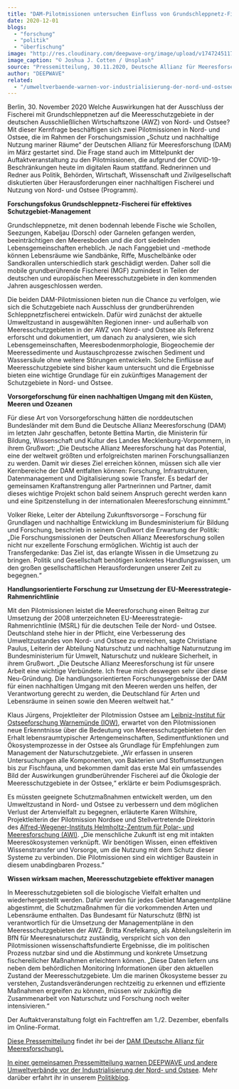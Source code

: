 ```yaml
---
title: "DAM-Pilotmissionen untersuchen Einfluss von Grundschleppnetz-Fischerei auf Meeresschutzgebiete in Nord- und Ostsee"
date: 2020-12-01
blogs: 
  - "forschung"
  - "politik"
  - "überfischung"
image: "http://res.cloudinary.com/deepwave-org/image/upload/v1747245117/deepwave.org/joshua-j-cotten-b5RSev8qwU-unsplash-scaled.jpg"
image_caption: "© Joshua J. Cotten / Unsplash"
source: "Pressemitteilung, 30.11.2020, Deutsche Allianz für Meeresforschung"
author: "DEEPWAVE"
related: 
  - "/umweltverbaende-warnen-vor-industrialisierung-der-nord-und-ostsee/"
---
```


Berlin, 30. November 2020 Welche Auswirkungen hat der Ausschluss der Fischerei mit Grundschleppnetzen auf die Meeresschutzgebiete in der deutschen Ausschließlichen Wirtschaftszone (AWZ) von Nord- und Ostsee? Mit dieser Kernfrage beschäftigen sich zwei Pilotmissionen in Nord- und Ostsee, die im Rahmen der Forschungsmission „Schutz und nachhaltige Nutzung mariner Räume“ der Deutschen Allianz für Meeresforschung (DAM) im März gestartet sind. Die Frage stand auch im Mittelpunkt der Auftaktveranstaltung zu den Pilotmissionen, die aufgrund der COVID-19-Beschränkungen heute im digitalen Raum stattfand. Rednerinnen und Redner aus Politik, Behörden, Wirtschaft, Wissenschaft und Zivilgesellschaft diskutierten über Herausforderungen einer nachhaltigen Fischerei und Nutzung von Nord- und Ostsee (Programm).

**Forschungsfokus Grundschleppnetz-Fischerei für effektives Schutzgebiet-Management**

Grundschleppnetze, mit denen bodennah lebende Fische wie Schollen, Seezungen, Kabeljau (Dorsch) oder Garnelen gefangen werden, beeinträchtigen den Meeresboden und die dort siedelnden Lebensgemeinschaften erheblich. Je nach Fanggebiet und -methode können Lebensräume wie Sandbänke, Riffe, Muschelbänke oder Sandkorallen unterschiedlich stark geschädigt werden. Daher soll die mobile grundberührende Fischerei (MGF) zumindest in Teilen der deutschen und europäischen Meeresschutzgebiete in den kommenden Jahren ausgeschlossen werden.

Die beiden DAM-Pilotmissionen bieten nun die Chance zu verfolgen, wie sich die Schutzgebiete nach Ausschluss der grundberührenden Schleppnetzfischerei entwickeln. Dafür wird zunächst der aktuelle Umweltzustand in ausgewählten Regionen inner- und außerhalb von Meeresschutzgebieten in der AWZ von Nord- und Ostsee als Referenz erforscht und dokumentiert, um danach zu analysieren, wie sich Lebensgemeinschaften, Meeresbodenmorphologie, Biogeochemie der Meeressedimente und Austauschprozesse zwischen Sediment und Wassersäule ohne weitere Störungen entwickeln. Solche Einflüsse auf Meeresschutzgebiete sind bisher kaum untersucht und die Ergebnisse bieten eine wichtige Grundlage für ein zukünftiges Management der Schutzgebiete in Nord- und Ostsee.

**Vorsorgeforschung für einen nachhaltigen Umgang mit den Küsten, Meeren und Ozeanen**

Für diese Art von Vorsorgeforschung hätten die norddeutschen Bundesländer mit dem Bund die Deutsche Allianz Meeresforschung (DAM) im letzten Jahr geschaffen, betonte Bettina Martin, die Ministerin für Bildung, Wissenschaft und Kultur des Landes Mecklenburg-Vorpommern, in ihrem Grußwort: „Die Deutsche Allianz Meeresforschung hat das Potential, eine der weltweit größten und erfolgreichsten marinen Forschungsallianzen zu werden. Damit wir dieses Ziel erreichen können, müssen sich alle vier Kernbereiche der DAM entfalten können: Forschung, Infrastrukturen, Datenmanagement und Digitalisierung sowie Transfer. Es bedarf der gemeinsamen Kraftanstrengung aller Partnerinnen und Partner, damit dieses wichtige Projekt schon bald seinem Anspruch gerecht werden kann und eine Spitzenstellung in der internationalen Meeresforschung einnimmt.”

Volker Rieke, Leiter der Abteilung Zukunftsvorsorge – Forschung für Grundlagen und nachhaltige Entwicklung im Bundesministerium für Bildung und Forschung, beschrieb in seinem Grußwort die Erwartung der Politik: „Die Forschungsmissionen der Deutschen Allianz Meeresforschung sollen nicht nur exzellente Forschung ermöglichen. Wichtig ist auch der Transfergedanke: Das Ziel ist, das erlangte Wissen in die Umsetzung zu bringen. Politik und Gesellschaft benötigen konkretes Handlungswissen, um den großen gesellschaftlichen Herausforderungen unserer Zeit zu begegnen.“ 

**Handlungsorientierte Forschung zur Umsetzung der EU-Meeresstrategie-Rahmenrichtlinie**

Mit den Pilotmissionen leistet die Meeresforschung einen Beitrag zur Umsetzung der 2008 unterzeichneten EU-Meeresstrategie-Rahmenrichtlinie (MSRL) für die deutschen Teile der Nord- und Ostsee. Deutschland stehe hier in der Pflicht, eine Verbesserung des Umweltzustandes von Nord- und Ostsee zu erreichen, sagte Christiane Paulus, Leiterin der Abteilung Naturschutz und nachhaltige Naturnutzung im Bundesministerium für Umwelt, Naturschutz und nukleare Sicherheit, in ihrem Grußwort. „Die Deutsche Allianz Meeresforschung ist für unsere Arbeit eine wichtige Verbündete. Ich freue mich deswegen sehr über diese Neu-Gründung. Die handlungsorientierten Forschungsergebnisse der DAM für einen nachhaltigen Umgang mit den Meeren werden uns helfen, der Verantwortung gerecht zu werden, die Deutschland für Arten und Lebensräume in seinen sowie den Meeren weltweit hat.“

Klaus Jürgens, Projektleiter der Pilotmission Ostsee am [Leibniz-Institut für Ostseeforschung Warnemünde (IOW)](http://www.io-warnemuende.de/), erwartet von den Pilotmissionen neue Erkenntnisse über die Bedeutung von Meeresschutzgebieten für den Erhalt lebensraumtypischer Artengemeinschaften, Sedimentfunktionen und Ökosystemprozesse in der Ostsee als Grundlage für Empfehlungen zum Management der Naturschutzgebiete. „Wir erfassen in unseren Untersuchungen alle Komponenten, von Bakterien und Stoffumsetzungen bis zur Fischfauna, und bekommen damit das erste Mal ein umfassendes Bild der Auswirkungen grundberührender Fischerei auf die Ökologie der Meeresschutzgebiete in der Ostsee,“ erklärte er beim Podiumsgespräch.

Es müssten geeignete Schutzmaßnahmen entwickelt werden, um den Umweltzustand in Nord- und Ostsee zu verbessern und dem möglichen Verlust der Artenvielfalt zu begegnen, erläuterte Karen Wiltshire, Projektleiterin der Pilotmission Nordsee und Stellvertretende Direktorin des [Alfred-Wegener-Instituts Helmholtz-Zentrum für Polar- und Meeresforschung (AWI)](https://www.awi.de/). „Die menschliche Zukunft ist eng mit intakten Meeresökosystemen verknüpft. Wir benötigen Wissen, einen effektiven Wissenstransfer und Vorsorge, um die Nutzung mit dem Schutz dieser Systeme zu verbinden. Die Pilotmissionen sind ein wichtiger Baustein in diesem unabdingbaren Prozess.”

**Wissen wirksam machen, Meeresschutzgebiete effektiver managen**

In Meeresschutzgebieten soll die biologische Vielfalt erhalten und wiederhergestellt werden. Dafür werden für jedes Gebiet Managementpläne abgestimmt, die Schutzmaßnahmen für die vorkommenden Arten und Lebensräume enthalten. Das Bundesamt für Naturschutz (BfN) ist verantwortlich für die Umsetzung der Managementpläne in den Meeresschutzgebieten der AWZ. Britta Knefelkamp, als Abteilungsleiterin im BfN für Meeresnaturschutz zuständig, verspricht sich von den Pilotmissionen wissenschaftsfundierte Ergebnisse, die im politischen Prozess nutzbar sind und die Abstimmung und konkrete Umsetzung fischereilicher Maßnahmen erleichtern können. „Diese Daten liefern uns neben dem behördlichen Monitoring Informationen über den aktuellen Zustand der Meeresschutzgebiete. Um die marinen Ökosysteme besser zu verstehen, Zustandsveränderungen rechtzeitig zu erkennen und effiziente Maßnahmen ergreifen zu können, müssen wir zukünftig die Zusammenarbeit von Naturschutz und Forschung noch weiter intensivieren.“

Der Auftaktveranstaltung folgt ein Fachtreffen am 1./2. Dezember, ebenfalls im Online-Format.

[Diese Pressemitteilung](https://www.allianz-meeresforschung.de/news/dam-pilotmissionen-zum-einfluss-von-grundschleppnetz-fischerei/) findet ihr bei der [DAM (Deutsche Allianz für Meeresforschung).](https://www.allianz-meeresforschung.de/)

[In einer gemeinsamen Pressemitteilung warnen DEEPWAVE und andere Umweltverbände vor der Industrialisierung der Nord- und Ostsee](https://www.deepwave.org/umweltverbaende-warnen-vor-industrialisierung-der-nord-und-ostsee/). Mehr darüber erfahrt ihr in unserem [Politikblog](https://www.deepwave.org/blogs/politik/).
